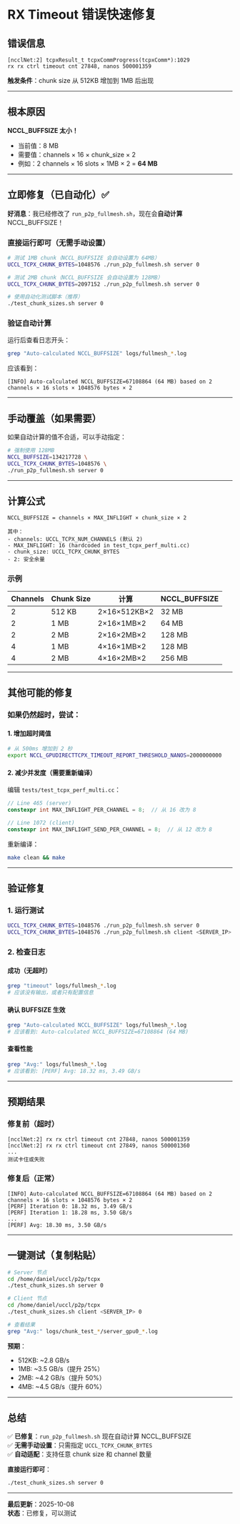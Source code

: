 # RX Timeout 错误快速修复

## 错误信息

```
[ncclNet:2] tcpxResult_t tcpxCommProgress(tcpxComm*):1029 
rx rx ctrl timeout cnt 27848, nanos 500001359
```

**触发条件**：chunk size 从 512KB 增加到 1MB 后出现

---

## 根本原因

**NCCL_BUFFSIZE 太小！**

- 当前值：8 MB
- 需要值：channels × 16 × chunk_size × 2
- 例如：2 channels × 16 slots × 1MB × 2 = **64 MB**

---

## 立即修复（已自动化）✅

**好消息**：我已经修改了 `run_p2p_fullmesh.sh`，现在会**自动计算** NCCL_BUFFSIZE！

### 直接运行即可（无需手动设置）

```bash
# 测试 1MB chunk（NCCL_BUFFSIZE 会自动设置为 64MB）
UCCL_TCPX_CHUNK_BYTES=1048576 ./run_p2p_fullmesh.sh server 0

# 测试 2MB chunk（NCCL_BUFFSIZE 会自动设置为 128MB）
UCCL_TCPX_CHUNK_BYTES=2097152 ./run_p2p_fullmesh.sh server 0

# 使用自动化测试脚本（推荐）
./test_chunk_sizes.sh server 0
```

### 验证自动计算

运行后查看日志开头：

```bash
grep "Auto-calculated NCCL_BUFFSIZE" logs/fullmesh_*.log
```

应该看到：
```
[INFO] Auto-calculated NCCL_BUFFSIZE=67108864 (64 MB) based on 2 channels × 16 slots × 1048576 bytes × 2
```

---

## 手动覆盖（如果需要）

如果自动计算的值不合适，可以手动指定：

```bash
# 强制使用 128MB
NCCL_BUFFSIZE=134217728 \
UCCL_TCPX_CHUNK_BYTES=1048576 \
./run_p2p_fullmesh.sh server 0
```

---

## 计算公式

```
NCCL_BUFFSIZE = channels × MAX_INFLIGHT × chunk_size × 2

其中：
- channels: UCCL_TCPX_NUM_CHANNELS (默认 2)
- MAX_INFLIGHT: 16 (hardcoded in test_tcpx_perf_multi.cc)
- chunk_size: UCCL_TCPX_CHUNK_BYTES
- 2: 安全余量
```

### 示例

| Channels | Chunk Size | 计算 | NCCL_BUFFSIZE |
|----------|-----------|------|---------------|
| 2 | 512 KB | 2×16×512KB×2 | 32 MB |
| 2 | 1 MB | 2×16×1MB×2 | 64 MB |
| 2 | 2 MB | 2×16×2MB×2 | 128 MB |
| 4 | 1 MB | 4×16×1MB×2 | 128 MB |
| 4 | 2 MB | 4×16×2MB×2 | 256 MB |

---

## 其他可能的修复

### 如果仍然超时，尝试：

#### 1. 增加超时阈值
```bash
# 从 500ms 增加到 2 秒
export NCCL_GPUDIRECTTCPX_TIMEOUT_REPORT_THRESHOLD_NANOS=2000000000
```

#### 2. 减少并发度（需要重新编译）

编辑 `tests/test_tcpx_perf_multi.cc`：

```cpp
// Line 465 (server)
constexpr int MAX_INFLIGHT_PER_CHANNEL = 8;  // 从 16 改为 8

// Line 1072 (client)
constexpr int MAX_INFLIGHT_SEND_PER_CHANNEL = 8;  // 从 12 改为 8
```

重新编译：
```bash
make clean && make
```

---

## 验证修复

### 1. 运行测试
```bash
UCCL_TCPX_CHUNK_BYTES=1048576 ./run_p2p_fullmesh.sh server 0
UCCL_TCPX_CHUNK_BYTES=1048576 ./run_p2p_fullmesh.sh client <SERVER_IP> 0
```

### 2. 检查日志

#### 成功（无超时）
```bash
grep "timeout" logs/fullmesh_*.log
# 应该没有输出，或者只有配置信息
```

#### 确认 BUFFSIZE 生效
```bash
grep "Auto-calculated NCCL_BUFFSIZE" logs/fullmesh_*.log
# 应该看到: Auto-calculated NCCL_BUFFSIZE=67108864 (64 MB)
```

#### 查看性能
```bash
grep "Avg:" logs/fullmesh_*.log
# 应该看到: [PERF] Avg: 18.32 ms, 3.49 GB/s
```

---

## 预期结果

### 修复前（超时）
```
[ncclNet:2] rx rx ctrl timeout cnt 27848, nanos 500001359
[ncclNet:2] rx rx ctrl timeout cnt 27849, nanos 500001360
...
测试卡住或失败
```

### 修复后（正常）
```
[INFO] Auto-calculated NCCL_BUFFSIZE=67108864 (64 MB) based on 2 channels × 16 slots × 1048576 bytes × 2
[PERF] Iteration 0: 18.32 ms, 3.49 GB/s
[PERF] Iteration 1: 18.28 ms, 3.50 GB/s
...
[PERF] Avg: 18.30 ms, 3.50 GB/s
```

---

## 一键测试（复制粘贴）

```bash
# Server 节点
cd /home/daniel/uccl/p2p/tcpx
./test_chunk_sizes.sh server 0

# Client 节点
cd /home/daniel/uccl/p2p/tcpx
./test_chunk_sizes.sh client <SERVER_IP> 0

# 查看结果
grep "Avg:" logs/chunk_test_*/server_gpu0_*.log
```

**预期**：
- 512KB: ~2.8 GB/s
- 1MB: ~3.5 GB/s（提升 25%）
- 2MB: ~4.2 GB/s（提升 50%）
- 4MB: ~4.5 GB/s（提升 60%）

---

## 总结

✅ **已修复**：`run_p2p_fullmesh.sh` 现在自动计算 NCCL_BUFFSIZE  
✅ **无需手动设置**：只需指定 `UCCL_TCPX_CHUNK_BYTES`  
✅ **自动适配**：支持任意 chunk size 和 channel 数量  

**直接运行即可**：
```bash
./test_chunk_sizes.sh server 0
```

---

**最后更新**：2025-10-08  
**状态**：已修复，可以测试

